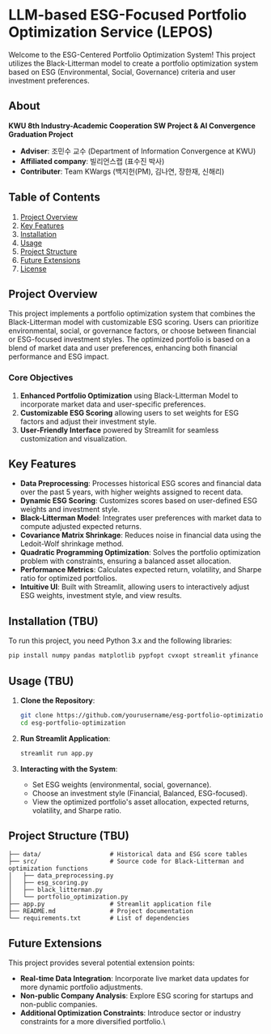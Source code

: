 # LLM-based ESG-Focused Portfolio Optimization Service (LEPOS) 

Welcome to the ESG-Centered Portfolio Optimization System! This project utilizes the Black-Litterman model to create a portfolio optimization system based on ESG (Environmental, Social, Governance) criteria and user investment preferences.

## About 
**KWU 8th Industry-Academic Cooperation SW Project & AI Convergence Graduation Project**
- **Adviser**: 조민수 교수 (Department of Information Convergence at KWU)
- **Affiliated company**: 빌리언스랩 (표수진 박사)
- **Contributer**: Team KWargs (백지헌(PM), 김나연, 장한재, 신해리)

## Table of Contents
1. [Project Overview](#project-overview)
2. [Key Features](#key-features)
3. [Installation](#installation)
4. [Usage](#usage)
5. [Project Structure](#project-structure)
6. [Future Extensions](#future-extensions)
7. [License](#license)

## Project Overview
This project implements a portfolio optimization system that combines the Black-Litterman model with customizable ESG scoring. Users can prioritize environmental, social, or governance factors, or choose between financial or ESG-focused investment styles. The optimized portfolio is based on a blend of market data and user preferences, enhancing both financial performance and ESG impact.

### Core Objectives
1. **Enhanced Portfolio Optimization** using Black-Litterman Model to incorporate market data and user-specific preferences.
2. **Customizable ESG Scoring** allowing users to set weights for ESG factors and adjust their investment style.
3. **User-Friendly Interface** powered by Streamlit for seamless customization and visualization.

## Key Features
- **Data Preprocessing**: Processes historical ESG scores and financial data over the past 5 years, with higher weights assigned to recent data.
- **Dynamic ESG Scoring**: Customizes scores based on user-defined ESG weights and investment style.
- **Black-Litterman Model**: Integrates user preferences with market data to compute adjusted expected returns.
- **Covariance Matrix Shrinkage**: Reduces noise in financial data using the Ledoit-Wolf shrinkage method.
- **Quadratic Programming Optimization**: Solves the portfolio optimization problem with constraints, ensuring a balanced asset allocation.
- **Performance Metrics**: Calculates expected return, volatility, and Sharpe ratio for optimized portfolios.
- **Intuitive UI**: Built with Streamlit, allowing users to interactively adjust ESG weights, investment style, and view results.

## Installation (TBU)
To run this project, you need Python 3.x and the following libraries:
```bash
pip install numpy pandas matplotlib pypfopt cvxopt streamlit yfinance
```

## Usage (TBU)
1. **Clone the Repository**:
   ```bash
   git clone https://github.com/yourusername/esg-portfolio-optimization.git
   cd esg-portfolio-optimization
   ```

2. **Run Streamlit Application**:
   ```bash
   streamlit run app.py
   ```

3. **Interacting with the System**:
   - Set ESG weights (environmental, social, governance).
   - Choose an investment style (Financial, Balanced, ESG-focused).
   - View the optimized portfolio's asset allocation, expected returns, volatility, and Sharpe ratio.

## Project Structure (TBU)
```plaintext
├── data/                   # Historical data and ESG score tables
├── src/                    # Source code for Black-Litterman and optimization functions
│   ├── data_preprocessing.py
│   ├── esg_scoring.py
│   ├── black_litterman.py
│   └── portfolio_optimization.py
├── app.py                  # Streamlit application file
├── README.md               # Project documentation
└── requirements.txt        # List of dependencies
```

## Future Extensions
This project provides several potential extension points:
- **Real-time Data Integration**: Incorporate live market data updates for more dynamic portfolio adjustments.
- **Non-public Company Analysis**: Explore ESG scoring for startups and non-public companies.
- **Additional Optimization Constraints**: Introduce sector or industry constraints for a more diversified portfolio.\


